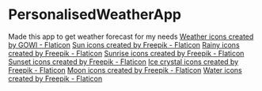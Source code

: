 # PersonalisedWeatherApp
Made this app to get weather forecast for my needs
<a href="https://www.flaticon.com/free-icons/weather" title="weather icons">Weather icons created by GOWI - Flaticon</a> 
<a href="https://www.flaticon.com/free-icons/sun" title="sun icons">Sun icons created by Freepik - Flaticon</a>
<a href="https://www.flaticon.com/free-icons/rainy" title="rainy icons">Rainy icons created by Freepik - Flaticon</a>
<a href="https://www.flaticon.com/free-icons/sunrise" title="sunrise icons">Sunrise icons created by Freepik - Flaticon</a>
<a href="https://www.flaticon.com/free-icons/sunset" title="sunset icons">Sunset icons created by Freepik - Flaticon</a>
<a href="https://www.flaticon.com/free-icons/ice-crystal" title="ice crystal icons">Ice crystal icons created by Freepik - Flaticon</a>
<a href="https://www.flaticon.com/free-icons/moon" title="moon icons">Moon icons created by Freepik - Flaticon</a>
<a href="https://www.flaticon.com/free-icons/water" title="water icons">Water icons created by Freepik - Flaticon</a>
